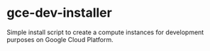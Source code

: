 # gce-dev-installer
Simple install script to create a compute instances for development purposes on Google Cloud Platform.
